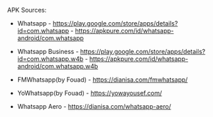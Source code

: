APK Sources:
- Whatsapp  - https://play.google.com/store/apps/details?id=com.whatsapp
            - https://apkpure.com/id/whatsapp-android/com.whatsapp

- Whatsapp Business     - https://play.google.com/store/apps/details?id=com.whatsapp.w4b
                        - https://apkpure.com/id/whatsapp-android/com.whatsapp.w4b

- FMWhatsapp(by Fouad) - https://dianisa.com/fmwhatsapp/

- YoWhatsapp(by Fouad) - https://yowayousef.com/

- Whatsapp Aero - https://dianisa.com/whatsapp-aero/
